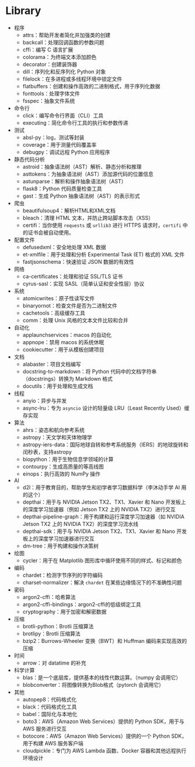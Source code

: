 # Library

* 程序
  * attrs：帮助开发者简化并加强类的创建
  * backcall：处理回调函数的参数问题
  * cffi：编写 C 语言扩展
  * colorama：为终端文本添加颜色
  * decorator：创建装饰器
  * dill：序列化和反序列化 Python 对象
  * filelock：在多进程或多线程环境中锁定文件
  * flatbuffers：创建和操作高效的二进制格式，用于序列化数据
  * fonttools：处理字体文件
  * fsspec：抽象文件系统
* 命令行
  * click：编写命令行界面（CLI）工具
  * executing：简化命令行工具的执行和参数传递
* 测试
  * absl-py：log，测试等封装
  * coverage：用于测量代码覆盖率
  * debugpy：调试远程 Python 应用程序
* 静态代码分析
  * astroid：抽象语法树（AST）解析、静态分析和推理
  * asttokens：为抽象语法树（AST）添加源代码的位置信息
  * astunparse：解析和操作抽象语法树（AST）
  * flask8：Python 代码质量检查工具
  * gast：生成 Python 抽象语法树（AST）的表示形式
* 爬虫
  * beautifulsoup4：解析HTML和XML文档
  * bleach：清理 HTML 文本，并防止跨站脚本攻击（XSS）
  * certifi：当你使用 `requests` 或 `urllib3` 进行 HTTPS 请求时，`certifi` 中的证书会被自动使用。
* 配置文件
  * defusedxml：安全地处理 XML 数据
  * et-xmlfile：用于处理和分析 Experimental Task (ET) 格式的 XML 文件
  * fastjsonschema：快速验证 JSON 数据的有效性
* 网络
  * ca-certificates：处理和验证 SSL/TLS 证书
  * cyrus-sasl：实现 SASL（简单认证和安全性层）协议
* 系统
  * atomicwrites：原子性读写文件
  * binaryornot：检查文件是否为二进制文件
  * cachetools：高级缓存工具
  * comm：处理 Unix 风格的文本文件比较和合并
* 自动化
  * applaunchservices：macos 的自动化
  * appnope：禁用 macos 的系统休眠
  * cookiecutter：用于从模板创建项目
* 文档
  * alabaster：项目文档编写
  * docstring-to-markdown：将 Python 代码中的文档字符串（docstrings）转换为 Markdown 格式
  * docutils：用于处理和生成文档
* 线程
  * anyio：异步与并发
  * async-lru：专为 `asyncio` 设计的轻量级 LRU（Least Recently Used）缓存实现
* 算法
  * ahrs：姿态和航向参考系统
  * astropy：天文学和天体物理学
  * astropy-iers-data：国际地球自转和参考系统服务（IERS）的地球旋转和闰秒表，支持astropy
  * biopython：用于生物信息学领域的计算
  * contourpy：生成高质量的等高线图
  * einops：执行高效的 NumPy 操作
* AI
  * d2l：用于教育目的，帮助学生和初学者学习数据科学（李沐动手学 AI 用的这个）
  * depthai：用于与 NVIDIA Jetson TX2、TX1、Xavier 和 Nano 开发板上的深度学习加速器（例如 Jetson TX2 上的 NVIDIA TX2）进行交互
  * depthai-pipeline-graph：用于构建和运行深度学习加速器（如 NVIDIA Jetson TX2 上的 NVIDIA TX2）的深度学习流水线
  * depthai-sdk：用于与 NVIDIA Jetson TX2、TX1、Xavier 和 Nano 开发板上的深度学习加速器进行交互
  * dm-tree：用于构建和操作决策树
* 绘图
  * cycler：用于在 Matplotlib 图形库中循环使用不同的样式、标记和颜色
* 编码
  * chardet：检测字节序列的字符编码
  * charset-normalizer：解决 `chardet` 在某些边缘情况下的不准确性问题
* 密码
  * argon2-cffi：哈希算法
  * argon2-cffi-bindings：argon2-cffi的低级绑定工具
  * cryptography：用于加密和解密数据
* 压缩
  * brotli-python：Brotli 压缩算法
  * brotlipy：Brotli 压缩算法
  * bzip2：Burrows-Wheeler 变换（BWT）和 Huffman 编码来实现高效的压缩
* 时间
  * arrow：对 datatime 的补充
* 科学计算
  * blas：是一个底层库，提供基本的线性代数运算。（numpy 会调用它）
  * blobconverter：将图像转换为Blob格式（pytorch 会调用它）
* 其他
  * autopep8：代码格式化
  * black：代码格式化工具
  * babel：国际化与本地化
  * boto3：AWS（Amazon Web Services）提供的 Python SDK，用于与 AWS 服务进行交互
  * botocore：AWS（Amazon Web Services）提供的一个 Python SDK，用于构建 AWS 服务客户端
  * cloudpickle：专门为 AWS Lambda 函数、Docker 容器和其他远程执行环境设计
